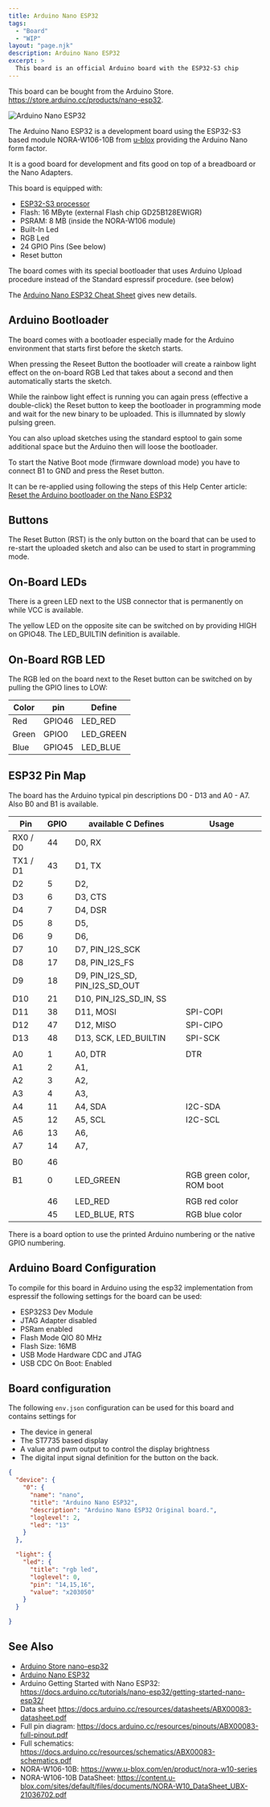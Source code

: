 ```yaml
---
title: Arduino Nano ESP32
tags:
  - "Board"
  - "WIP"
layout: "page.njk"
description: Arduino Nano ESP32
excerpt: >
  This board is an official Arduino board with the ESP32-S3 chip
---
```


This board can be bought from the Arduino Store. <https://store.arduino.cc/products/nano-esp32>.

![Arduino Nano ESP32](arduino-nano-esp32.jpg)

The Arduino Nano ESP32 is a development board using the ESP32-S3 based module NORA-W106-10B from
[u-blox](https://www.u-blox.com/) providing the Arduino Nano form factor.

It is a good board for development and fits good on top of a breadboard or the Nano Adapters.

This board is equipped with:

* [ESP32-S3 processor](/boards/esp32s3/index.md)
* Flash: 16 MByte (external Flash chip GD25B128EWIGR)
* PSRAM: 8 MB (inside the NORA-W106 module)
* Built-In Led
* RGB Led
* 24 GPIO Pins (See below)
* Reset button

The board comes with its special bootloader that uses Arduino Upload procedure instead of the Standard espressif procedure. (see below)

The [Arduino Nano ESP32 Cheat Sheet](https://docs.arduino.cc/tutorials/nano-esp32/cheat-sheet/) gives new details.


## Arduino Bootloader

The board comes with a bootloader especially made for the Arduino environment that starts first before the sketch
starts.

When pressing the Reseet Button the bootloader will create a rainbow light effect on the on-board RGB Led that takes
about a second and then automatically starts the sketch.

While the rainbow light effect is running you can again press (effective a double-click) the Reset button to keep the
bootloader in programming mode and wait for the new binary to be uploaded.  This is illumnated by slowly pulsing green.

You can also upload sketches using the standard esptool to gain some additional space but the Arduino then will loose
the bootloader.

To start the Native Boot mode (firmware download mode) you have to connect B1 to GND and press the Reset button.

It can be re-applied using following the steps of this Help Center article:
[Reset the Arduino bootloader on the Nano ESP32](https://support.arduino.cc/hc/en-us/articles/9810414060188-Reset-the-Arduino-bootloader-on-the-Nano-ESP32)


## Buttons

The Reset Button (RST) is the only button on the board that can be used to re-start the uploaded sketch and also can be
used to start in programming mode.


## On-Board LEDs

There is a green LED next to the USB connector that is permanently on while VCC is available.

The yellow LED on the opposite site can be switched on by providing HIGH on GPIO48.  The LED_BUILTIN definition is
available.


## On-Board RGB LED

The RGB led on the board next to the Reset button can be switched on by pulling the GPIO lines to LOW:

| Color | pin    | Define    |
| ----- | ------ | --------- |
| Red   | GPIO46 | LED_RED   |
| Green | GPIO0  | LED_GREEN |
| Blue  | GPIO45 | LED_BLUE  |


## ESP32 Pin Map

The board has the Arduino typical pin descriptions D0 - D13 and A0 - A7. Also B0 and B1 is available.

| Pin      | GPIO | available C Defines            | Usage                     |
| -------- | ---- | ------------------------------ | ------------------------- |
| RX0 / D0 | 44   | D0, RX                         |                           |
| TX1 / D1 | 43   | D1, TX                         |                           |
| D2       | 5    | D2,                            |                           |
| D3       | 6    | D3, CTS                        |                           |
| D4       | 7    | D4, DSR                        |                           |
| D5       | 8    | D5,                            |                           |
| D6       | 9    | D6,                            |                           |
| D7       | 10   | D7, PIN_I2S_SCK                |                           |
| D8       | 17   | D8, PIN_I2S_FS                 |                           |
| D9       | 18   | D9, PIN_I2S_SD, PIN_I2S_SD_OUT |                           |
| D10      | 21   | D10, PIN_I2S_SD_IN, SS         |                           |
| D11      | 38   | D11, MOSI                      | SPI-COPI                  |
| D12      | 47   | D12, MISO                      | SPI-CIPO                  |
| D13      | 48   | D13, SCK, LED_BUILTIN          | SPI-SCK                   |
|          |      |                                |                           |
| A0       | 1    | A0, DTR                        | DTR                       |
| A1       | 2    | A1,                            |                           |
| A2       | 3    | A2,                            |                           |
| A3       | 4    | A3,                            |                           |
| A4       | 11   | A4, SDA                        | I2C-SDA                   |
| A5       | 12   | A5, SCL                        | I2C-SCL                   |
| A6       | 13   | A6,                            |                           |
| A7       | 14   | A7,                            |                           |
|          |      |                                |                           |
| B0       | 46   |                                |                           |
| B1       | 0    | LED_GREEN                      | RGB green color, ROM boot |
|          |      |                                |                           |
|          | 46   | LED_RED                        | RGB red color             |
|          | 45   | LED_BLUE, RTS                  | RGB blue color            |

There is a board option to use the printed Arduino numbering or the native GPIO numbering.


## Arduino Board Configuration

To compile for this board in Arduino using the esp32 implementation from espressif the following settings for the board can be used:

* ESP32S3 Dev Module
* JTAG Adapter disabled
* PSRam enabled
* Flash Mode QIO 80 MHz
* Flash Size: 16MB
* USB Mode Hardware CDC and JTAG
* USB CDC On Boot: Enabled


## Board configuration

The following `env.json` configuration can be used for this board and contains settings for

* The device in general
* The ST7735 based display
* A value and pwm output to control the display brightness
* The digital input signal definition for the button on the back.

<!-- <http://dongle-s3/env.json> -->


``` json
{
  "device": {
    "0": {
      "name": "nano",
      "title": "Arduino Nano ESP32",
      "description": "Arduino Nano ESP32 Original board.",
      "loglevel": 2,
      "led": "13"
    }
  },

  "light": {
    "led": {
      "title": "rgb led",
      "loglevel": 0,
      "pin": "14,15,16",
      "value": "x203050"
    }
  }

}
```


## See Also


* [Arduino Store nano-esp32](https://store.arduino.cc/products/nano-esp32)
* [Arduino Nano ESP32](https://docs.arduino.cc/hardware/nano-esp32/)
* Arduino Getting Started with Nano ESP32: <https://docs.arduino.cc/tutorials/nano-esp32/getting-started-nano-esp32/>
* Data sheet <https://docs.arduino.cc/resources/datasheets/ABX00083-datasheet.pdf>
* Full pin diagram: <https://docs.arduino.cc/resources/pinouts/ABX00083-full-pinout.pdf>
* Full schematics: <https://docs.arduino.cc/resources/schematics/ABX00083-schematics.pdf>
* NORA-W106-10B: <https://www.u-blox.com/en/product/nora-w10-series>
* NORA-W106-10B DataSheet: <https://content.u-blox.com/sites/default/files/documents/NORA-W10_DataSheet_UBX-21036702.pdf>

